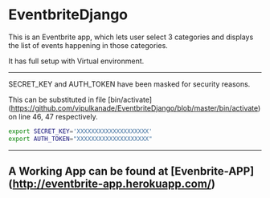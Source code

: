 # EventbriteDjango

This is an Eventbrite app, which lets user select 3 categories and displays the list of events happening in those categories.

It has full setup with Virtual environment. 
___

SECRET_KEY and AUTH_TOKEN have been masked for security reasons.

This can be substituted in file [bin/activate] (https://github.com/vipulkanade/EventbriteDjango/blob/master/bin/activate) on line 46, 47 respectively.

```bash
export SECRET_KEY='XXXXXXXXXXXXXXXXXXXX'
export AUTH_TOKEN="XXXXXXXXXXXXXXXXXXXX"
```
___

## A Working App can be found at [Evenbrite-APP] (http://eventbrite-app.herokuapp.com/)
